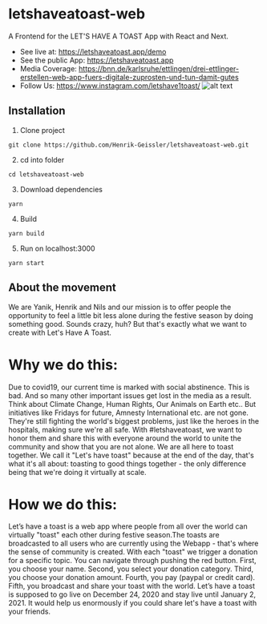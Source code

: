# letshaveatoast-web

A Frontend for the LET'S HAVE A TOAST App with React and Next.

- See live at: https://letshaveatoast.app/demo
- See the public App: https://letshaveatoast.app
- Media Coverage: https://bnn.de/karlsruhe/ettlingen/drei-ettlinger-erstellen-web-app-fuers-digitale-zuprosten-und-tun-damit-gutes
- Follow Us: https://www.instagram.com/letshave1toast/
![alt text](https://letshaveatoast.app/img/media.png)
## Installation

1. Clone project

```
git clone https://github.com/Henrik-Geissler/letshaveatoast-web.git
```

2. cd into folder

```
cd letshaveatoast-web
```

3. Download dependencies

```
yarn
```

4. Build

```
yarn build
```

5. Run on localhost:3000

```
yarn start
```

## About the movement

We are Yanik, Henrik and Nils and our mission is to offer people the opportunity to feel a little bit less alone during the festive season by doing something good. Sounds crazy, huh? But that's exactly what we want to create with Let's Have A Toast.

# Why we do this:

Due to covid19, our current time is marked with social abstinence. This is bad. And so many other important issues get lost in the media as a result. Think about Climate Change, Human Rights, Our Animals on Earth etc.. But initiatives like Fridays for future, Amnesty International etc. are not gone. They're still fighting the world's biggest problems, just like the heroes in the hospitals, making sure we're all safe. With #letshaveatoast, we want to honor them and share this with everyone around the world to unite the community and show that you are not alone. We are all here to toast together. We call it "Let's have toast" because at the end of the day, that's what it's all about: toasting to good things together - the only difference being that we're doing it virtually at scale.

# How we do this:

Let’s have a toast is a web app where people from all over the world can virtually "toast" each other during festive season.The toasts are broadcasted to all users who are currently using the Webapp - that's where the sense of community is created. With each "toast" we trigger a donation for a specific topic. You can navigate through pushing the red button. First, you choose your name. Second, you select your donation category. Third, you choose your donation amount. Fourth, you pay (paypal or credit card). Fifth, you broadcast and share your toast with the world. Let’s have a toast is supposed to go live on December 24, 2020 and stay live until January 2, 2021. It would help us enormously if you could share let's have a toast with your friends.



